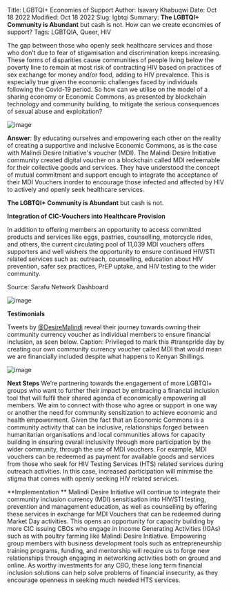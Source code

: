 Title: LGBTQI+ Economies of Support
Author: Isavary Khabuqwi
Date: Oct 18 2022
Modified: Oct 18 2022
Slug: lgbtqi
Summary: **The LGBTQI+ Community is Abundant** but cash is not. How can we create economies of support?
Tags: LGBTQIA, Queer, HIV


The gap between those who openly seek healthcare services and those who don’t due to fear of stigamisation and discrimination keeps increasing. These forms of disparities cause communities of people living below the poverty line to remain at most risk of contracting HIV based on practices of sex exchange for money and/or food, adding to HIV prevalence. This is especially true given the economic challenges faced by individuals following the Covid-19 period. So how can we utilise on the model of a sharing economy or Economic Commons, as presented by blockchain technology and community building, to mitigate the serious consequences of sexual abuse and exploitation?

![image](images/blog/lgbtqi1.webp)

**Answer**: By educating ourselves and empowering each other on the reality of creating a supportive and inclusive Economic Commons, as is the case with Malindi Desire Initiative's voucher (MDI). The Malindi Desire Initiative community created digital voucher on a blockchain called MDI redeemable for their collective goods and services. They have understood the concept of mutual commitment and support enough to integrate the acceptance of their MDI Vouchers inorder to encourage those infected and affected by HIV to actively and openly seek healthcare services. 

**The LGBTQI+ Community is Abundant** but cash is not.

**Integration of CIC-Vouchers into Healthcare Provision**

In addition to offering members an opportunity to access committed products and services like eggs, pastries, counselling, motorcycle rides, and others, the current circulating pool of 11,039 MDI vouchers offers supporters and well wishers the opportunity to ensure continued HIV/STI related services such as: outreach, counselling, education about HIV prevention, safer sex practices, PrEP uptake, and HIV testing to the wider community.  
 
 
Source: Sarafu Network Dashboard
 
![image](images/blog/lgbtqi2.webp)
 
**Testimonials**

Tweets by [@DesireMalindi](https://twitter.com/DesireMalindi) reveal their journey towards owning their community currency voucher as individual members to ensure financial inclusion, as seen below.  Caption: Privileged to mark this #transpride day by creating our own community currency voucher called MDI that would mean we are financially included despite what happens to Kenyan Shillings. 

![image](images/blog/lgbtqi3.webp)
 
**Next Steps**
We’re partnering towards the engagement of more LGBTQI+ groups who want to further their impact by embracing a financial inclusion tool that will fulfil their shared agenda of economically empowering all members. We aim to connect with those who agree or support in one way or another the need for community sensitization to achieve economic and health empowerment. Given the fact that an Economic Commons is a community activity that can be inclusive, relationships forged between humanitarian organisations and local communities allows for capacity building in ensuring overall inclusivity through more participation by the wider community, through the use of MDI vouchers. For example, MDI vouchers can be redeemed as payment for available goods and services from those who seek for HIV Testing Services (HTS) related services during outreach activities. In this case, increased participation will minimise the stigma that comes with openly seeking HIV related services.

**Implementation **
Malindi Desire Initiative will continue to integrate their community inclusion currency (MDI) sensitisation into HIV/STI testing, prevention and management education, as well as counselling by offering these services in exchange for MDI Vouchers that can be redeemed during Market Day activities. This opens an opportunity for capacity building by more CIC issuing CBOs who engage in Income Generating Activities (IGAs) such as with poultry farming like Malindi Desire Initiative. Empowering group members with business development tools such as entrepreneurship training programs, funding, and mentorship will require us to forge new relationships through engaging in networking activities both on ground and online. As worthy investments for any CBO, these long term financial inclusion solutions can help solve problems of financial insecurity, as they encourage openness in seeking much needed HTS services.  

